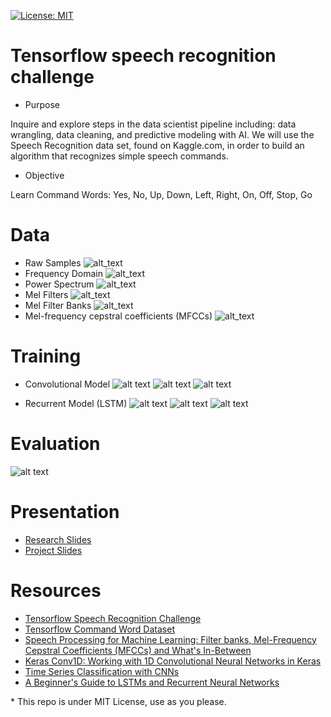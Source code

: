 [![License: MIT](https://img.shields.io/badge/License-MIT-yellow.svg)](https://github.com/mpc6/AudioRNN/blob/master/LICENSE.txt)
# Tensorflow speech recognition challenge

  - Purpose
  
  Inquire and explore steps in the data scientist pipeline including: data wrangling, data cleaning, and predictive modeling with AI. We   will use the Speech Recognition data set, found on Kaggle.com, in order to build an algorithm that recognizes simple speech commands. 

  - Objective
  
  Learn Command Words:
    Yes, No, Up, Down, Left, Right, On, Off, Stop, Go

# Data
 - Raw Samples
   ![alt_text](https://github.com/mpc6/SpeechRec/blob/master/DataVisualizationImages/AudioWave.png)
 - Frequency Domain
   ![alt_text](https://github.com/mpc6/SpeechRec/blob/master/DataVisualizationImages/Spectrum.png)
 - Power Spectrum
   ![alt_text](https://github.com/mpc6/SpeechRec/blob/master/DataVisualizationImages/PowerSpectrum.png)
 - Mel Filters
   ![alt_text](https://github.com/mpc6/SpeechRec/blob/master/DataVisualizationImages/MelFilters.png)
 - Mel Filter Banks
   ![alt_text](https://github.com/mpc6/SpeechRec/blob/master/DataVisualizationImages/MelSpectra.png)
 - Mel-frequency cepstral coefficients (MFCCs)
   ![alt_text](https://github.com/mpc6/SpeechRec/blob/master/DataVisualizationImages/MFCCcoefficients.png)
   
   
# Training
 - Convolutional Model
  ![alt text](https://github.com/mpc6/SpeechRec/blob/master/DataVisualizationImages/CNNmodel.png "CNN Model")
  ![alt text](https://github.com/mpc6/SpeechRec/blob/master/DataVisualizationImages/AccuracyCNN.png "Training and Validation Accuracy")
  ![alt text](https://github.com/mpc6/SpeechRec/blob/master/DataVisualizationImages/LossCNN.png "Training and Validation Loss")
  
 - Recurrent Model (LSTM)
  ![alt text](https://github.com/mpc6/SpeechRec/blob/master/DataVisualizationImages/RNNmodel.png "RNN Model")
  ![alt text](https://github.com/mpc6/SpeechRec/blob/master/DataVisualizationImages/AccuracyRNN.png "Training and Validation Accuracy")
  ![alt text](https://github.com/mpc6/SpeechRec/blob/master/DataVisualizationImages/LossRNN.png "Training and Validation Loss")
  
# Evaluation
  ![alt text](https://github.com/mpc6/SpeechRec/blob/master/DataVisualizationImages/Recording.png "Demo Program")
  
# Presentation
  - [Research Slides](https://docs.google.com/presentation/d/1Y0GeGzcjNZaEwUKqFNz6XXiSq94oDpOGp4fgnUxdDTg/edit?usp=sharing)
  - [Project Slides](https://docs.google.com/presentation/d/1yGEzSyJ9kr97wDnjVuW-BfNnlgVCIJRGiUEYGF7TBjI/edit?usp=sharing)
    
# Resources
  - [Tensorflow Speech Recognition Challenge](https://www.kaggle.com/c/tensorflow-speech-recognition-challenge)
  - [Tensorflow Command Word Dataset](http://download.tensorflow.org/data/speech_commands_v0.01.tar.gz)
  - [Speech Processing for Machine Learning: Filter banks, Mel-Frequency Cepstral Coefficients (MFCCs) and What's In-Between](https://haythamfayek.com/2016/04/21/speech-processing-for-machine-learning.html)
  - [Keras Conv1D: Working with 1D Convolutional Neural Networks in Keras](https://missinglink.ai/guides/deep-learning-frameworks/keras-conv1d-working-1d-convolutional-neural-networks-keras/)
  - [Time Series Classification with CNNs](https://machinelearningmastery.com/cnn-models-for-human-activity-recognition-time-series-classification/)
  - [A Beginner's Guide to LSTMs and Recurrent Neural Networks](https://skymind.com/wiki/lstm)
  
  \* This repo is under MIT License, use as you please.
